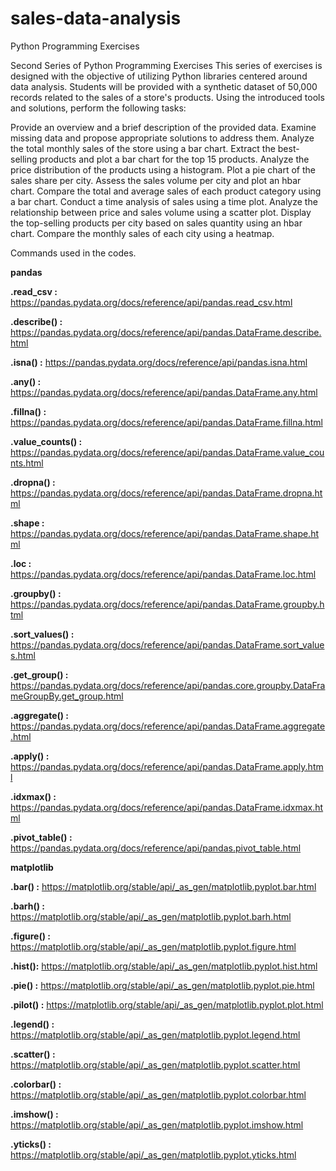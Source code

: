 # sales-data-analysis
Python Programming Exercises

Second Series of Python Programming Exercises This series of exercises is designed with the objective of utilizing Python libraries centered around data analysis. Students will be provided with a synthetic dataset of 50,000 records related to the sales of a store's products. Using the introduced tools and solutions, perform the following tasks:

Provide an overview and a brief description of the provided data.
Examine missing data and propose appropriate solutions to address them.
Analyze the total monthly sales of the store using a bar chart.
Extract the best-selling products and plot a bar chart for the top 15 products.
Analyze the price distribution of the products using a histogram.
Plot a pie chart of the sales share per city.
Assess the sales volume per city and plot an hbar chart.
Compare the total and average sales of each product category using a bar chart.
Conduct a time analysis of sales using a time plot.
Analyze the relationship between price and sales volume using a scatter plot.
Display the top-selling products per city based on sales quantity using an hbar chart.
Compare the monthly sales of each city using a heatmap.

Commands used in the codes.




**pandas**


**.read_csv :**  https://pandas.pydata.org/docs/reference/api/pandas.read_csv.html

**.describe() :**  https://pandas.pydata.org/docs/reference/api/pandas.DataFrame.describe.html

**.isna() :**  https://pandas.pydata.org/docs/reference/api/pandas.isna.html

**.any() :** https://pandas.pydata.org/docs/reference/api/pandas.DataFrame.any.html

**.fillna() :** https://pandas.pydata.org/docs/reference/api/pandas.DataFrame.fillna.html

**.value_counts() :** https://pandas.pydata.org/docs/reference/api/pandas.DataFrame.value_counts.html

**.dropna() :** https://pandas.pydata.org/docs/reference/api/pandas.DataFrame.dropna.html

**.shape :** https://pandas.pydata.org/docs/reference/api/pandas.DataFrame.shape.html

**.loc :** https://pandas.pydata.org/docs/reference/api/pandas.DataFrame.loc.html

**.groupby() :** https://pandas.pydata.org/docs/reference/api/pandas.DataFrame.groupby.html

**.sort_values() :** https://pandas.pydata.org/docs/reference/api/pandas.DataFrame.sort_values.html

**.get_group() :** https://pandas.pydata.org/docs/reference/api/pandas.core.groupby.DataFrameGroupBy.get_group.html

**.aggregate() :** https://pandas.pydata.org/docs/reference/api/pandas.DataFrame.aggregate.html

**.apply() :** https://pandas.pydata.org/docs/reference/api/pandas.DataFrame.apply.html

**.idxmax() :** https://pandas.pydata.org/docs/reference/api/pandas.DataFrame.idxmax.html

**.pivot_table() :** https://pandas.pydata.org/docs/reference/api/pandas.pivot_table.html







**matplotlib**


**.bar() :** https://matplotlib.org/stable/api/_as_gen/matplotlib.pyplot.bar.html

**.barh() :** https://matplotlib.org/stable/api/_as_gen/matplotlib.pyplot.barh.html

**.figure() :** https://matplotlib.org/stable/api/_as_gen/matplotlib.pyplot.figure.html

**.hist():** https://matplotlib.org/stable/api/_as_gen/matplotlib.pyplot.hist.html

**.pie() :** https://matplotlib.org/stable/api/_as_gen/matplotlib.pyplot.pie.html

**.pilot() :**  https://matplotlib.org/stable/api/_as_gen/matplotlib.pyplot.plot.html

**.legend() :** https://matplotlib.org/stable/api/_as_gen/matplotlib.pyplot.legend.html

**.scatter() :** https://matplotlib.org/stable/api/_as_gen/matplotlib.pyplot.scatter.html

**.colorbar() :** https://matplotlib.org/stable/api/_as_gen/matplotlib.pyplot.colorbar.html

**.imshow() :** https://matplotlib.org/stable/api/_as_gen/matplotlib.pyplot.imshow.html

**.yticks() :** https://matplotlib.org/stable/api/_as_gen/matplotlib.pyplot.yticks.html




















